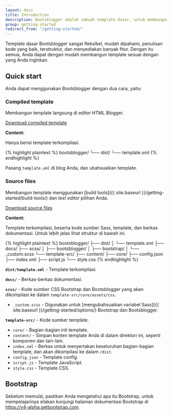 ```yaml
---
layout: docs
title: Introduction
description: Bootsblogger adalah sebuah template dasar, untuk membangun template Blogger menggunakan Bootstrap, yang dirancang untuk memberikan kemudahan dan keindahan.
group: getting-started
redirect_from: "/getting-started/"
---
```


Template dasar Bootsblogger sangat fleksibel, mudah dipahami, penulisan kode yang baik, terstruktur, dan menyediakan banyak fitur. Dengan itu semua, Anda dapat dengan mudah membangun template sesuai dengan yang Anda inginkan.

## Quick start

Anda dapat menggunakan Bootsblogger dengan dua cara, yaitu:

### Compiled template

Membangun template langsung di editor HTML Blogger.

<a href="{{ site.download.dist }}" class="btn btn-bd">Download compiled template</a>

**Content:**

Hanya berisi template terkompilasi.

{% highlight plaintext %}
bootsblogger/
└── dist/
    └── template.xml
{% endhighlight %}

Pasang `template.xml` di blog Anda, dan ubahsuaikan template.

### Source files

Membangun template menggunakan [build tools]({{ site.baseurl }}/getting-started/build-tools/) dan *text editor* pilihan Anda.

<a href="{{ site.download.source }}" class="btn btn-bd">Download source files</a>

**Content:**

Template terkompilasi, beserta kode sumber Sass, template, dan berkas dokumentasi. Untuk lebih jelas lihat struktur di bawah ini.

{% highlight plaintext %}
bootsblogger/
├── dist/
│   └── template.xml
├── docs/
├── scss/
│   ├── bootsblogger/
│   ├── bootstrap/
│   └── _custom.scss
└── template-src/
    ├── content/
    ├── core/
    ├── config.json
    ├── index.xml
    ├── script.js
    └── style.css
{% endhighlight %}

**`dist/template.xml`** - Template terkompilasi.

**`docs/`** - Berkas-berkas dokumentasi.

**`scss/`** - Kode sumber CSS Bootstrap dan Bootsblogger yang akan dikompilasi ke dalam `template-src/core/assets/css`.

- `_custom.scss` - Digunakan untuk [mengubahsuaikan variabel Sass]({{ site.baseurl }}/getting-started/options/) Bootstrap dan Bootsblogger.

**`template-src/`** - Kode sumber template.

- `core/` - Bagian-bagian inti template.
- `content/` - Simpan konten template Anda di dalam direktori ini, seperti komponen dan lain-lain.
- `index.xml` - Berkas untuk menyertakan keseluruhan bagian-bagian template, dan akan dikompilasi ke dalam `/dist`.
- `config.json` - Template config.
- `script.js` - Template JavaScript.
- `style.css` - Template CSS.

## Bootstrap

Sebelum memulai, pastikan Anda mengetahui apa itu Bootstrap, untuk mempelajarinya silakan kunjungi halaman dokumentasi Bootstrap di <https://v4-alpha.getbootstrap.com>.
